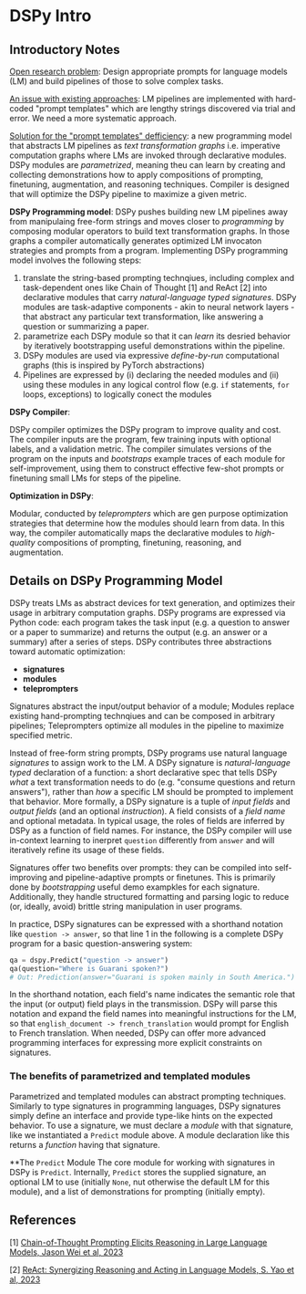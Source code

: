 # DSPy Intro

## Introductory Notes

<ins>Open research problem</ins>: Design appropriate prompts for language models (LM) and build pipelines of those to solve complex tasks.

<ins>An issue with existing approaches</ins>: LM pipelines are implemented with hard-coded "prompt templates" which are lengthy strings discovered via trial and error. 
We need a more systematic approach.

<ins>Solution for the "prompt templates" defficiency</ins>: a new programming model that abstracts LM pipelines as _text transformation graphs_ i.e. imperative computation graphs where LMs are invoked through declarative modules.
DSPy modules are _parametrized_, meaning theu can learn by creating and collecting demonstrations how to apply compositions of prompting, finetuning, augmentation, and reasoning techniques. Compiler is designed that will optimize the DSPy pipeline to maximize a given metric.

**DSPy Programming model**:
DSPy pushes building new LM pipelines away from manipulaing free-form strings and moves closer to _programming_ by composing modular operators to build text transformation graphs. In those graphs a compiler automatically generates optimized LM invocaton strategies and prompts from a program. 
Implementing DSPy programming model involves the following steps: 
1) translate the string-based prompting technqiues, including complex and task-dependent ones like Chain of Thought [1] and ReAct [2] into declarative modules that carry _natural-language typed signatures_. 
DSPy modules are task-adaptive components - akin to neural network layers - that abstract any particular text transformation, like answering a question or summarizing a paper.
2) parametrize each DSPy module so that it can _learn_ its desried behavior by iteratively bootstrapping useful demonstrations within the pipeline.
3) DSPy modules are used via expressive _define-by-run_ computational graphs (this is inspired by PyTorch abstractions)
4) Pipelines are expressed by (i) declaring the needed modules and (ii) using these modules in any logical control flow (e.g. `if` statements, `for` loops, exceptions) to logically conect the modules

**DSPy Compiler**:

DSPy compiler optimizes the DSPy program to improve quality and cost. The compiler inputs are the program, few training inputs with optional labels, and a validation metric. The compiler simulates versions of the program on the inputs and _bootstraps_ example traces of each module for self-improvement, using them to construct effective few-shot prompts or finetuning small LMs for steps of the pipeline.

**Optimization in DSPy**:

Modular, conducted by _teleprompters_ which are gen purpose optimization strategies that determine how the modules should learn from data. In this way, the compiler automatically maps the declarative modules to _high-quality_ compositions of prompting, finetuning, reasoning, and augmentation.

## Details on DSPy Programming Model

DSPy treats LMs as abstract devices for text generation, and optimizes their usage in arbitrary computation graphs. DSPy programs are expressed via Python code: each program takes the task input (e.g. a question to answer or a paper to summarize) and returns the output (e.g. an answer or a summary) after a series of steps. DSPy contributes three abstractions toward automatic optimization: 

* **signatures**
* **modules**
* **teleprompters**

Signatures abstract the input/output behavior of a module; Modules replace existing hand-prompting technqiues and can be composed in arbitrary pipelines; Teleprompters optimize all modules in the pipeline to maximize specified metric.

Instead of free-form string prompts, DSPy programs use natural language _signatures_ to assign work to the LM. A DSPy signature is _natural-language typed_ declaration of a function: a short declarative spec that tells DSPy _what_ a text transformation needs to do (e.g. "consume questions and return answers"), rather than _how_ a specific LM should be prompted to implement that behavior. More formally, a DSPy signature is a tuple of _input fields_ and _output fields_ (and an optional _instruction_). A field consists of a _field name_ and optional metadata. In typical usage, the roles of fields are inferred by DSPy as a function of field names. For instance, the DSPy compiler will use in-context learning to inerpret `question` differently from `answer` and will iteratively refine its usage of these fields.

Signatures offer two benefits over prompts: they can be compiled into self-improving and pipeline-adaptive prompts or finetunes. This is primarily done by _bootstrapping_ useful demo exampkles for each signature. Additionally, they handle structured formatting and parsing logic to reduce (or, ideally, avoid) brittle string manipulation in user programs.

In practice, DSPy signatures can be expressed with a shorthand notation like `question -> answer`, so that line 1 in the following is a complete DSPy program for a basic question-answering system:

```python
qa = dspy.Predict("question -> answer")
qa(question="Where is Guarani spoken?")
# Out: Prediction(answer="Guarani is spoken mainly in South America.")
```
In the shorthand notation, each field's name indicates the semantic role that the input (or output) field plays in the transmission. DSPy will parse this notation and expand the field names into meaningful instructions for the LM, so that `english_document -> french_translation` would prompt for English to French translation. When needed, DSPy can offer more advanced programming interfaces for expressing more explicit constraints on signatures.

### The benefits of parametrized and templated modules

Parametrized and templated modules can abstract prompting techniques. Similarly to type signatures in programming languages, DSPy signatures simply define an interface and provide type-like hints on the expected behavior. To use a signature, we must declare a _module_ with that signature, like we instantiated a `Predict` module above. A module declaration like this returns a _function_ having that signature. 

**The `Predict` Module
The core module for working with signatures in DSPy is `Predict`. Internally, `Predict` stores the supplied signature, an optional LM to use (initially `None`, nut otherwise the default LM for this module), and a list of demonstrations for prompting (initially empty). 


## References

[1] [Chain-of-Thought Prompting Elicits Reasoning in Large Language Models, Jason Wei et al, 2023](https://github.com/dimitarpg13/DSPy-tutorial/blob/main/docs/Chain-of-Thought_Prompting_Elicits_Reasoning_in_Large_Language_Models_Wei_2022.pdf) 

[2] [ReAct: Synergizing Reasoning and Acting in Language Models, S. Yao et al, 2023](https://github.com/dimitarpg13/DSPy-tutorial/blob/main/docs/ReAct-Synergizing_Reasoning_and_Acting_in_Language_Models_Yao_2022.pdf)


